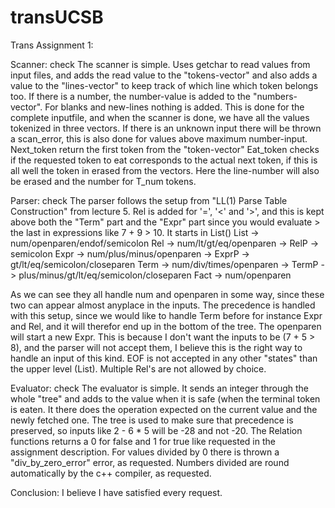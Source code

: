 transUCSB
=========

Trans Assignment 1:

Scanner: check
The scanner is simple. Uses getchar to read values from input files, and adds the read value to the "tokens-vector" and also adds a value to the "lines-vector" to keep track of which line which token belongs too. If there is a number, the number-value is added to the "numbers-vector". For blanks and new-lines nothing is added. This is done for the complete inputfile, and when the scanner is done, we have all the values tokenized in three vectors. If there is an unknown input there will be thrown a scan_error, this is also done for values above maximum number-input.
Next_token return the first token from the "token-vector"
Eat_token checks if the requested token to eat corresponds to the actual next token, if this is all well the token in erased from the vectors. Here the line-number will also be erased and the number for T_num tokens.

Parser: check
The parser follows the setup from "LL(1) Parse Table Construction" from lecture 5. Rel is added for '=', '<' and '>', and this is kept above both the "Term" part and the "Expr" part since you would evaluate > the last in expressions like 7 + 9 > 10.
It starts in List() 
List    -> num/openparen/endof/semicolon
Rel     -> num/lt/gt/eq/openparen           -> RelP     -> semicolon
Expr    -> num/plus/minus/openparen         -> ExprP    -> gt/lt/eq/semicolon/closeparen
Term    -> num/div/times/openparen          -> TermP    -> plus/minus/gt/lt/eq/semicolon/closeparen
Fact    -> num/openparen

As we can see they all handle num and openparen in some way, since these two can appear almost anyplace in the inputs. The precedence is handled with this setup, since we would like to handle Term before for instance Expr and Rel, and it will therefor end up in the bottom of the tree. 
The openparen will start a new Expr. This is because I don't want the inputs to be (7 + 5 > 8), and the parser will not accept them, I believe this is the right way to handle an input of this kind. EOF is not accepted in any other "states" than the upper level (List). Multiple Rel's are not allowed by choice.

Evaluator: check
The evaluator is simple. It sends an integer through the whole "tree" and adds to the value when it is safe (when the terminal token is eaten. It there does the operation expected on the current value and the newly fetched one. The tree is used to make sure that precedence is preserved, so inputs like 2 - 6 * 5 will be -28 and not -20. The Relation functions returns a 0 for false and 1 for true like requested in the assignment description. For values divided by 0 there is thrown a "div_by_zero_error" error, as requested. Numbers divided are round automatically by the c++ compiler, as requested.

Conclusion:
I believe I have satisfied every request.